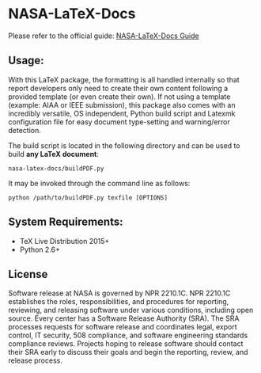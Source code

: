 NASA-LaTeX-Docs
================

Please refer to the official guide: [NASA-LaTeX-Docs Guide](https://nasa.github.io/nasa-latex-docs)

Usage:
-------

With this LaTeX package, the formatting is all handled internally so that report developers only need to create their own content following a provided template (or even create their own). If not using a template (example: AIAA or IEEE submission), this package also comes with an incredibly versatile, OS independent, Python build script and Latexmk configuration file for easy document type-setting and warning/error detection. 

The build script is located in the following directory and can be used to build **any LaTeX document**:

    nasa-latex-docs/buildPDF.py

It may be invoked through the command line as follows:

    python /path/to/buildPDF.py texfile [OPTIONS]

System Requirements:
-------

- TeX Live Distribution 2015+
- Python 2.6+

License
-------

Software release at NASA is governed by NPR 2210.1C. NPR 2210.1C establishes the roles, responsibilities, and procedures for reporting, reviewing, and releasing software under various conditions, including open source. Every center has a Software Release Authority (SRA). The SRA processes requests for software release and coordinates legal, export control, IT security, 508 compliance, and software engineering standards compliance reviews. Projects hoping to release software should contact their SRA early to discuss their goals and begin the reporting, review, and release process.
